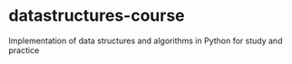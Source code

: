 # datastructures-course
Implementation of data structures and algorithms in Python for study and practice
